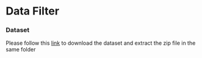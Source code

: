 # Data Filter

### Dataset
Please follow this [link](https://www.aicrowd.com/challenges/spotify-million-playlist-dataset-challenge#acknowledgments) to download the dataset and extract the zip file in the same folder